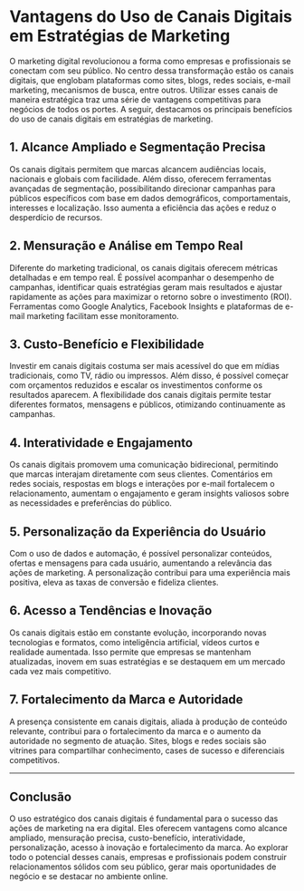 
# Vantagens do Uso de Canais Digitais em Estratégias de Marketing

O marketing digital revolucionou a forma como empresas e profissionais se conectam com seu público. No centro dessa transformação estão os canais digitais, que englobam plataformas como sites, blogs, redes sociais, e-mail marketing, mecanismos de busca, entre outros. Utilizar esses canais de maneira estratégica traz uma série de vantagens competitivas para negócios de todos os portes. A seguir, destacamos os principais benefícios do uso de canais digitais em estratégias de marketing.

## 1. **Alcance Ampliado e Segmentação Precisa**

Os canais digitais permitem que marcas alcancem audiências locais, nacionais e globais com facilidade. Além disso, oferecem ferramentas avançadas de segmentação, possibilitando direcionar campanhas para públicos específicos com base em dados demográficos, comportamentais, interesses e localização. Isso aumenta a eficiência das ações e reduz o desperdício de recursos.

## 2. **Mensuração e Análise em Tempo Real**

Diferente do marketing tradicional, os canais digitais oferecem métricas detalhadas e em tempo real. É possível acompanhar o desempenho de campanhas, identificar quais estratégias geram mais resultados e ajustar rapidamente as ações para maximizar o retorno sobre o investimento (ROI). Ferramentas como Google Analytics, Facebook Insights e plataformas de e-mail marketing facilitam esse monitoramento.

## 3. **Custo-Benefício e Flexibilidade**

Investir em canais digitais costuma ser mais acessível do que em mídias tradicionais, como TV, rádio ou impressos. Além disso, é possível começar com orçamentos reduzidos e escalar os investimentos conforme os resultados aparecem. A flexibilidade dos canais digitais permite testar diferentes formatos, mensagens e públicos, otimizando continuamente as campanhas.

## 4. **Interatividade e Engajamento**

Os canais digitais promovem uma comunicação bidirecional, permitindo que marcas interajam diretamente com seus clientes. Comentários em redes sociais, respostas em blogs e interações por e-mail fortalecem o relacionamento, aumentam o engajamento e geram insights valiosos sobre as necessidades e preferências do público.

## 5. **Personalização da Experiência do Usuário**

Com o uso de dados e automação, é possível personalizar conteúdos, ofertas e mensagens para cada usuário, aumentando a relevância das ações de marketing. A personalização contribui para uma experiência mais positiva, eleva as taxas de conversão e fideliza clientes.

## 6. **Acesso a Tendências e Inovação**

Os canais digitais estão em constante evolução, incorporando novas tecnologias e formatos, como inteligência artificial, vídeos curtos e realidade aumentada. Isso permite que empresas se mantenham atualizadas, inovem em suas estratégias e se destaquem em um mercado cada vez mais competitivo.

## 7. **Fortalecimento da Marca e Autoridade**

A presença consistente em canais digitais, aliada à produção de conteúdo relevante, contribui para o fortalecimento da marca e o aumento da autoridade no segmento de atuação. Sites, blogs e redes sociais são vitrines para compartilhar conhecimento, cases de sucesso e diferenciais competitivos.

---

## **Conclusão**

O uso estratégico dos canais digitais é fundamental para o sucesso das ações de marketing na era digital. Eles oferecem vantagens como alcance ampliado, mensuração precisa, custo-benefício, interatividade, personalização, acesso à inovação e fortalecimento da marca. Ao explorar todo o potencial desses canais, empresas e profissionais podem construir relacionamentos sólidos com seu público, gerar mais oportunidades de negócio e se destacar no ambiente online.
```
